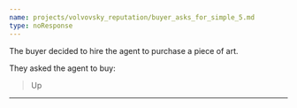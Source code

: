 ```yaml
---
name: projects/volvovsky_reputation/buyer_asks_for_simple_5.md
type: noResponse
---
```


The buyer decided to hire the agent to purchase a piece of art.

They asked the agent to buy:

> Up

---
